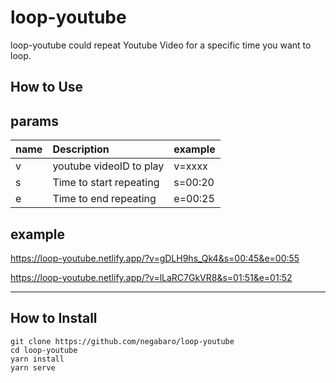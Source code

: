 

# loop-youtube

loop-youtube could repeat Youtube Video for a specific time you want to loop.



## How to Use



## params

|name|Description|example|
|:---|:---|:---|
|v|youtube videoID to play|v=xxxx|
|s|Time to start repeating |s=00:20|
|e|Time to end repeating|e=00:25|


## example

https://loop-youtube.netlify.app/?v=gDLH9hs_Qk4&s=00:45&e=00:55

https://loop-youtube.netlify.app/?v=lLaRC7GkVR8&s=01:51&e=01:52

---


## How to Install

```
git clone https://github.com/negabaro/loop-youtube
cd loop-youtube
yarn install
yarn serve
```
